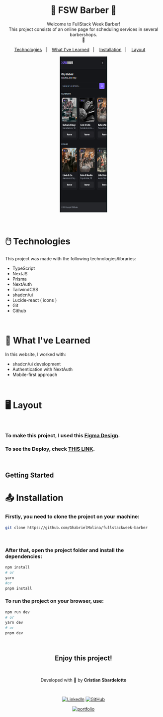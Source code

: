 <h1 align="center"> 🛒 FSW Barber 🛒 </h1>

<p align="center">
Welcome to FullStack Week Barber!
<br> This project consists of an online page for scheduling services in several barbershops.
<br>
🧡
</p>

<p align="center">
  <a href="#technologies">Technologies</a>&nbsp;&nbsp;&nbsp;|&nbsp;&nbsp;&nbsp;
  <a href="#learning">What I've Learned</a>&nbsp;&nbsp;&nbsp;|&nbsp;&nbsp;&nbsp;
  <a href="#installation">Installation</a>&nbsp;&nbsp;&nbsp;|&nbsp;&nbsp;&nbsp;
  <a href="#layout">Layout</a>&nbsp;&nbsp;&nbsp;&nbsp;&nbsp;&nbsp;
</p>

<p align="center">
  <img alt="Project preview" src="./.github/preview.png.png" width="30%" height="500">
</p>

<br />
<h1 id='technologies'>🖱️ Technologies</h2>

<p>This project was made with the following technologies/libraries:</p>

- TypeScript
- NextJS
- Prisma
- NextAuth
- TailwindCSS
- shadcn/ui
- Lucide-react ( icons )
- Git
- Github

<br />

<h1 id='learning'>🧠 What I've Learned</h2>

<p>In this website, I worked with:</p>

- shadcn/ui development
- Authentication with NextAuth
- Mobile-first approach

<br />

<h1 id='layout'>🖥️ Layout</h1>

<br />

### To make this project, I used this [Figma Design](https://www.figma.com/file/TJquYVeL0si5dpXxJNtPkM/FSW-Barber-%5BLive%5D?type=design&node-id=0%3A1&mode=design&t=RTm2IMfYHZEUVD6O-1).

### To see the Deploy, check [THIS LINK](https://fullstackweek-barber.vercel.app/).

<br />

## Getting Started

<h1 id='installation'>📤 Installation</h1>

<h3>Firstly, you need to <strong>clone the project</strong> on your machine:</h3>

```bash
git clone https://github.com/GhabrielMolina/fullstackweek-barber
```

<br />

<h3>After that, open the project folder and <strong>install the dependencies:</strong></h3>

```bash
npm install
# or
yarn
#or
pnpm install
```

<h3>To <strong>run the project</strong> on your browser, use:</h3>

```bash
npm run dev
# or
yarn dev
# or
pnpm dev
```

<br/>

<div align='center'>

<h2 align='center'>Enjoy this project!</h2>

<br />

Developed with 🧡 by <strong>Cristian Sbardelotto</strong>

<br />

[![LinkedIn](https://img.shields.io/badge/linkedin-%230077B5.svg?style=for-the-badge&logo=linkedin&logoColor=white)](https://www.linkedin.com/in/ghabriel-molina/)
[![GitHub](https://img.shields.io/badge/github-%23121011.svg?style=for-the-badge&logo=github&logoColor=white)](https://github.com/GhabrielMolina)

[![portfolio](https://img.shields.io/badge/my_portfolio-000?style=for-the-badge&logo=ko-fi&logoColor=white)](https://ghabrielmolina.github.io/MeuPortfolio-WebSite/)

</div>
